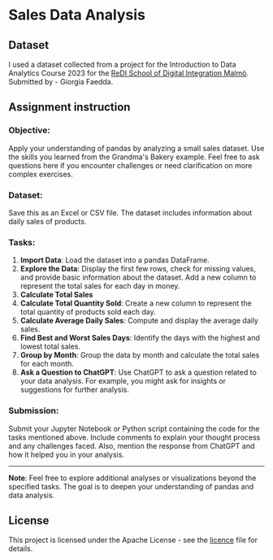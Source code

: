 # Sales Data Analysis

## Dataset
I used a dataset collected from a project for the Introduction to Data Analytics Course 2023 for the [ReDI School of Digital Integration Malmö](https://www.redi-school.org/redi-school-malmo). Submitted by - Giorgia Faedda.

## Assignment instruction
### Objective: 
Apply your understanding of pandas by analyzing a small sales dataset. Use the skills you learned from the Grandma's Bakery example. Feel free to ask questions here if you encounter challenges or need clarification on more complex exercises.

### Dataset:
Save this as an Excel or CSV file. The dataset includes information about daily sales of products.

### Tasks:
1. **Import Data**: Load the dataset into a pandas DataFrame.
2. **Explore the Data**: Display the first few rows, check for missing values, and provide basic information about the dataset. Add a new column to represent the total sales for each day in money.
3. **Calculate Total Sales**
4. **Calculate Total Quantity Sold**: Create a new column to represent the total quantity of products sold each day.
5. **Calculate Average Daily Sales**: Compute and display the average daily sales.
6. **Find Best and Worst Sales Days**: Identify the days with the highest and lowest total sales.
7. **Group by Month**: Group the data by month and calculate the total sales for each month.
8. **Ask a Question to ChatGPT**: Use ChatGPT to ask a question related to your data analysis. For example, you might ask for insights or suggestions for further analysis.

### Submission:
Submit your Jupyter Notebook or Python script containing the code for the tasks mentioned above. Include comments to explain your thought process and any challenges faced. Also, mention the response from ChatGPT and how it helped you in your analysis.

---

**Note**: Feel free to explore additional analyses or visualizations beyond the specified tasks. The goal is to deepen your understanding of pandas and data analysis.

## License
This project is licensed under the Apache License - see the [licence](./LICENSE) file for details.
